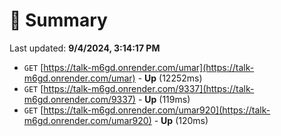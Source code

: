 # 📖 Summary
Last updated: **9/4/2024, 3:14:17 PM**

- `GET` [https://talk-m6gd.onrender.com/umar](https://talk-m6gd.onrender.com/umar) - **Up** (12252ms)
- `GET` [https://talk-m6gd.onrender.com/9337](https://talk-m6gd.onrender.com/9337) - **Up** (119ms)
- `GET` [https://talk-m6gd.onrender.com/umar920](https://talk-m6gd.onrender.com/umar920) - **Up** (120ms)
